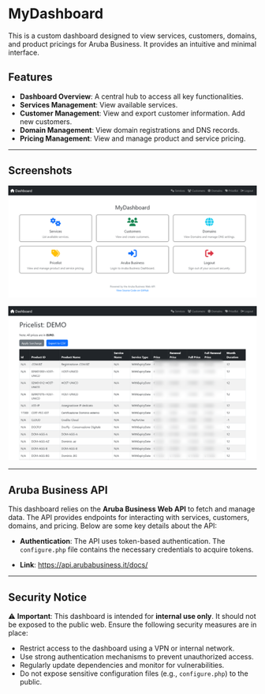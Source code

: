 # MyDashboard

This is a custom dashboard designed to view services, customers, domains, and product pricings for Aruba Business. It provides an intuitive and minimal interface.

## Features
- **Dashboard Overview**: A central hub to access all key functionalities.
- **Services Management**: View available services.
- **Customer Management**: View and export customer information. Add new customers.
- **Domain Management**: View domain registrations and DNS records.
- **Pricing Management**: View and manage product and service pricing.

---

## Screenshots

![Dashboard Overview](screenshot1.png)

![Export](screenshot2.png)

---

## Aruba Business API

This dashboard relies on the **Aruba Business Web API** to fetch and manage data. The API provides endpoints for interacting with services, customers, domains, and pricing. Below are some key details about the API:

- **Authentication**: The API uses token-based authentication. The `configure.php` file contains the necessary credentials to acquire tokens.

- **Link**: https://api.arubabusiness.it/docs/

---

## Security Notice

⚠️ **Important**: This dashboard is intended for **internal use only**. It should not be exposed to the public web. Ensure the following security measures are in place:
- Restrict access to the dashboard using a VPN or internal network.
- Use strong authentication mechanisms to prevent unauthorized access.
- Regularly update dependencies and monitor for vulnerabilities.
- Do not expose sensitive configuration files (e.g., `configure.php`) to the public.
